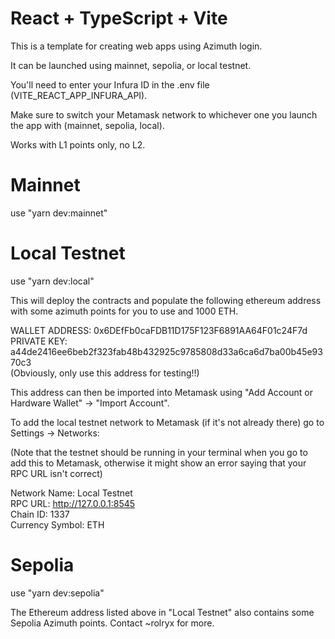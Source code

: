 # React + TypeScript + Vite

This is a template for creating web apps using Azimuth login.

It can be launched using mainnet, sepolia, or local testnet.

You'll need to enter your Infura ID in the .env file (VITE_REACT_APP_INFURA_API).

Make sure to switch your Metamask network to whichever one you launch the app with (mainnet, sepolia, local).

Works with L1 points only, no L2.

# Mainnet

use "yarn dev:mainnet"

# Local Testnet

use "yarn dev:local"

This will deploy the contracts and populate the following ethereum address with some azimuth points for you to use and 1000 ETH.

WALLET ADDRESS: 0x6DEfFb0caFDB11D175F123F6891AA64F01c24F7d  
PRIVATE KEY: a44de2416ee6beb2f323fab48b432925c9785808d33a6ca6d7ba00b45e9370c3  
(Obviously, only use this address for testing!!)

This address can then be imported into Metamask using "Add Account or Hardware Wallet" -> "Import Account".

To add the local testnet network to Metamask (if it's not already there) go to Settings -> Networks:

(Note that the testnet should be running in your terminal when you go to add this to Metamask, otherwise it might show an error saying that your RPC URL isn't correct)

Network Name: Local Testnet  
RPC URL: http://127.0.0.1:8545  
Chain ID: 1337  
Currency Symbol: ETH

# Sepolia

use "yarn dev:sepolia"

The Ethereum address listed above in "Local Testnet" also contains some Sepolia Azimuth points. Contact ~rolryx for more.
